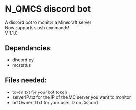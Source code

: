 # N_QMCS discord bot
A discord bot to monitor a Minecraft server  
Now supports slash commands!  
V 1.1.0  

## Dependancies:
* discord.py  
* mcstatus  

## Files needed:
* token.txt for your bot token
* serverIP.txt for the IP of the MC server you want to monitor  
* botOwnerId.txt for your user ID on Discord  
